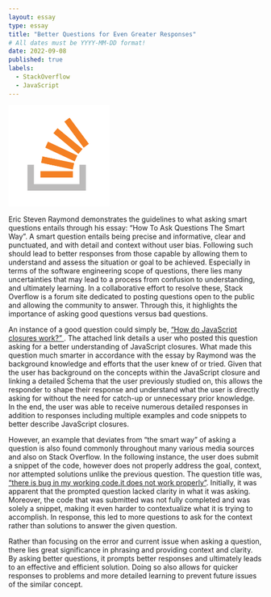 ```yaml
---
layout: essay
type: essay
title: "Better Questions for Even Greater Responses"
# All dates must be YYYY-MM-DD format!
date: 2022-09-08
published: true
labels:
  - StackOverflow
  - JavaScript
---
```


<img width="200px" class="rounded float-start pe-4" src="../img/smart-questions/icon_stackoverflow.png">


  Eric Steven Raymond demonstrates the guidelines to what asking smart questions entails through his essay: “How To Ask Questions The Smart Way”. A smart question entails being precise and informative, clear and punctuated, and with detail and context without user bias. Following such should lead to better responses from those capable by allowing them to understand and assess the situation or goal to be achieved. Especially in terms of the software engineering scope of questions, there lies many uncertainties that may lead to a process from confusion to understanding, and ultimately learning. In a collaborative effort to resolve these, Stack Overflow is a forum site dedicated to posting questions open to the public and allowing the community to answer. Through this, it highlights the importance of asking good questions versus bad questions.

  An instance of a good question could simply be, [“How do JavaScript closures work?”
](https://stackoverflow.com/questions/111102/how-do-javascript-closures-work). 
The attached link details a user who posted this question asking for a better understanding of JavaScript closures. What made this question much smarter in accordance with the essay by Raymond was the background knowledge and efforts that the user knew of or tried. Given that the user has background on the concepts within the JavaScript closure and linking a detailed Schema that the user previously studied on, this allows the responder to shape their response and understand what the user is directly asking for without the need for catch-up or unnecessary prior knowledge. In the end, the user was able to receive numerous detailed responses in addition to responses including multiple examples and code snippets to better describe JavaScript closures.

  However, an example that deviates from “the smart way” of asking a question is also found commonly throughout many various media sources and also on Stack Overflow. In the following instance, the user does submit a snippet of the code, however does not properly address the goal, context, nor attempted solutions unlike the previous question. The question title was, [“there is bug in my working code.it does not work properly”](https://stackoverflow.com/questions/56835678/there-is-bug-in-my-working-code-it-does-not-work-properly). Initially, it was apparent that the prompted question lacked clarity in what it was asking. Moreover, the code that was submitted was not fully completed and was solely a snippet, making it even harder to contextualize what it is trying to accomplish. In response, this led to more questions to ask for the context rather than solutions to answer the given question. 

  Rather than focusing on the error and current issue when asking a question, there lies great significance in phrasing and providing context and clarity. By asking better questions, it prompts better responses and ultimately leads to an effective and efficient solution. Doing so also allows for quicker responses to problems and more detailed learning to prevent future issues of the similar concept.
